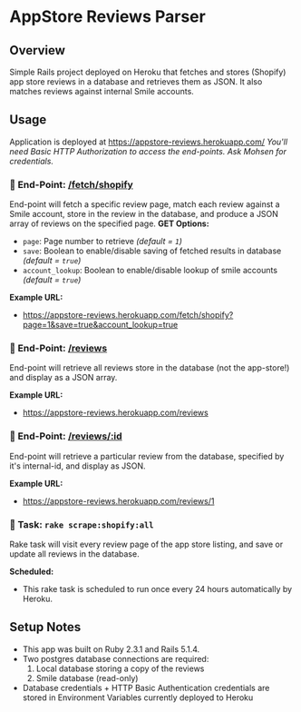 # AppStore Reviews Parser
## Overview
Simple Rails project deployed on Heroku that fetches and stores (Shopify) app store reviews in a database and retrieves them as JSON. It also matches reviews against internal Smile accounts.

## Usage
Application is deployed at https://appstore-reviews.herokuapp.com/
_You'll need Basic HTTP Authorization to access the end-points. Ask *Mohsen* for credentials._

### :large_blue_diamond: End-Point: [/fetch/shopify](https://appstore-reviews.herokuapp.com/fetch/shopify)
End-point will fetch a specific review page, match each review against a Smile account, store in the review in the database, and produce a JSON array of reviews on the specified page.
**GET Options:**
 * `page`: Page number to retrieve *(default = `1`)*
 * `save`: Boolean to enable/disable saving of fetched results in database *(default = `true`)*
 * `account_lookup`: Boolean to enable/disable lookup of smile accounts *(default = `true`)*
 
**Example URL:**
 * https://appstore-reviews.herokuapp.com/fetch/shopify?page=1&save=true&account_lookup=true

### :large_blue_diamond: End-Point: [/reviews](https://appstore-reviews.herokuapp.com/reviews)
End-point will retrieve all reviews store in the database (not the app-store!) and display as a JSON array. 

**Example URL:**
 * https://appstore-reviews.herokuapp.com/reviews

### :large_blue_diamond: End-Point: [/reviews/:id](https://appstore-reviews.herokuapp.com/reviews/:id)
End-point will retrieve a particular review from the database, specified by it's internal-id, and display as JSON.

**Example URL:**
 * https://appstore-reviews.herokuapp.com/reviews/1

### :large_blue_diamond: Task: `rake scrape:shopify:all`
Rake task will visit every review page of the app store listing, and save or update all reviews in the database.

**Scheduled:**
* This rake task is scheduled to run once every 24 hours automatically by Heroku.

## Setup Notes
* This app was built on Ruby 2.3.1 and Rails 5.1.4.
* Two postgres database connections are required:
    1. Local database storing a copy of the reviews
    2. Smile database (read-only)
* Database credentials + HTTP Basic Authentication credentials are stored in Environment Variables currently deployed to Heroku
